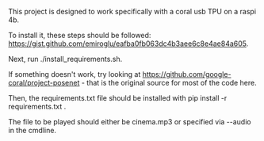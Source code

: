 This project is designed to work specifically with a coral usb TPU on a raspi 4b.

To install it, these steps should be followed: https://gist.github.com/emiroglu/eafba0fb063dc4b3aee6c8e4ae84a605.

Next, run ./install_requirements.sh.

If something doesn't work, try looking at https://github.com/google-coral/project-posenet - that is the original source for most of the code here.

Then, the requirements.txt file should be installed with pip install -r requirements.txt .

The file to be played should either be cinema.mp3 or specified via --audio in the cmdline.
